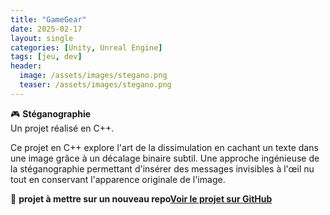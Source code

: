 ```yaml
---
title: "GameGear"
date: 2025-02-17
layout: single
categories: [Unity, Unreal Engine]
tags: [jeu, dev]
header:
  image: /assets/images/stegano.png
  teaser: /assets/images/stegano.png
---
```


🎮 **Stéganographie**  
Un projet réalisé en C++.

Ce projet en C++ explore l'art de la dissimulation en cachant un texte dans une image grâce à un décalage binaire subtil. Une approche ingénieuse de la stéganographie permettant d'insérer des messages invisibles à l'œil nu tout en conservant l'apparence originale de l'image.


🔗 **projet à mettre sur un nouveau repo[Voir le projet sur GitHub](https://github.com/Riuck01/lyo-t3-gamegear-p9-03)**

